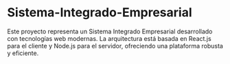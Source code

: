 # Sistema-Integrado-Empresarial
Este proyecto representa un Sistema Integrado Empresarial desarrollado con tecnologías web modernas. La arquitectura está basada en React.js para el cliente y Node.js para el servidor, ofreciendo una plataforma robusta y eficiente.

